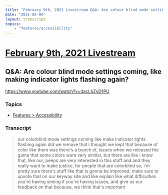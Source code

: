 ```yaml
---
title: "February 9th, 2021 Livestream Q&A: Are colour blind mode settings coming, like making indicator lights flashing again?"
date: "2021-02-09"
layout: transcript
topics:
    - "features/accessibility"
---
```

# [February 9th, 2021 Livestream](../2021-02-09.md)
## Q&A: Are colour blind mode settings coming, like making indicator lights flashing again?
https://www.youtube.com/watch?v=4acLhZvD1PU

### Topics
* [Features > Accessibility](../topics/features/accessibility.md)

### Transcript

> our colorblind mode settings coming like make indicator lights flashing again did we remove that i thought we kept that because of color like there was there's a bunch of, issues when we released the game that some colors were very similar, but there are like i know that, like our, peeps are very interested in this stuff and and they really want to make justice, for people that are colorblind so, i'm pretty sure there's stuff like that is gonna be improved, make sure to upvote that on our keyway site and like explain like what difficulties you're having seeing if you're having issues, and give us our feedback on that because, we think that's important
